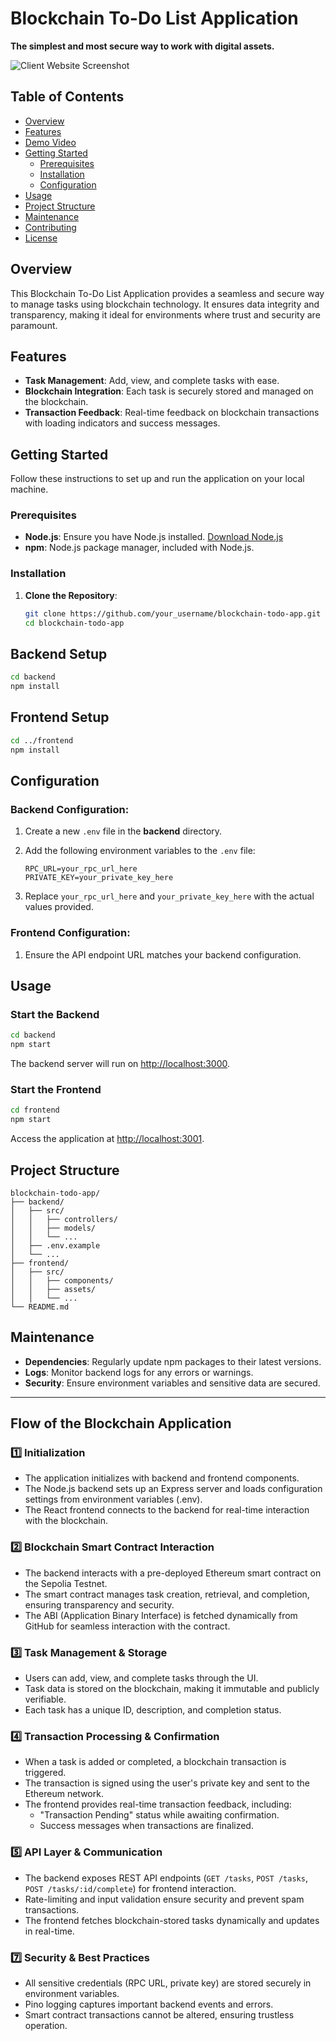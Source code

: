 # Blockchain To-Do List Application

**The simplest and most secure way to work with digital assets.**

![Client Website Screenshot](https://github.com/user-attachments/assets/11f0e7c7-b21f-422a-affa-345f94c964d2)

## Table of Contents

- [Overview](#overview)
- [Features](#features)
- [Demo Video](#demo-video)
- [Getting Started](#getting-started)
  - [Prerequisites](#prerequisites)
  - [Installation](#installation)
  - [Configuration](#configuration)
- [Usage](#usage)
- [Project Structure](#project-structure)
- [Maintenance](#maintenance)
- [Contributing](#contributing)
- [License](#license)

## Overview

This Blockchain To-Do List Application provides a seamless and secure way to manage tasks using blockchain technology. It ensures data integrity and transparency, making it ideal for environments where trust and security are paramount.

## Features

- **Task Management**: Add, view, and complete tasks with ease.
- **Blockchain Integration**: Each task is securely stored and managed on the blockchain.
- **Transaction Feedback**: Real-time feedback on blockchain transactions with loading indicators and success messages.

## Getting Started

Follow these instructions to set up and run the application on your local machine.

### Prerequisites

- **Node.js**: Ensure you have Node.js installed. [Download Node.js](https://nodejs.org/)
- **npm**: Node.js package manager, included with Node.js.

### Installation

1. **Clone the Repository**:

   ```bash
   git clone https://github.com/your_username/blockchain-todo-app.git
   cd blockchain-todo-app
   ```

## Backend Setup

```bash
cd backend
npm install
```

## Frontend Setup

```bash
cd ../frontend
npm install
```

## Configuration

### Backend Configuration:

1. Create a new `.env` file in the **backend** directory.
2. Add the following environment variables to the `.env` file:

   ```env
   RPC_URL=your_rpc_url_here
   PRIVATE_KEY=your_private_key_here
   ```

3. Replace `your_rpc_url_here` and `your_private_key_here` with the actual values provided.

### Frontend Configuration:

1. Ensure the API endpoint URL matches your backend configuration.

## Usage

### Start the Backend

```bash
cd backend
npm start
```

The backend server will run on [http://localhost:3000](http://localhost:3000).

### Start the Frontend

```bash
cd frontend
npm start
```

Access the application at [http://localhost:3001](http://localhost:3001).

## Project Structure

```plaintext
blockchain-todo-app/
├── backend/
│   ├── src/
│   │   ├── controllers/
│   │   ├── models/
│   │   └── ...
│   ├── .env.example
│   └── ...
├── frontend/
│   ├── src/
│   │   ├── components/
│   │   ├── assets/
│   │   └── ...   
└── README.md
```

## Maintenance

- **Dependencies**: Regularly update npm packages to their latest versions.
- **Logs**: Monitor backend logs for any errors or warnings.
- **Security**: Ensure environment variables and sensitive data are secured.

---

## Flow of the Blockchain Application

### 1️⃣ Initialization
- The application initializes with backend and frontend components.
- The Node.js backend sets up an Express server and loads configuration settings from environment variables (.env).
- The React frontend connects to the backend for real-time interaction with the blockchain.

### 2️⃣ Blockchain Smart Contract Interaction
- The backend interacts with a pre-deployed Ethereum smart contract on the Sepolia Testnet.
- The smart contract manages task creation, retrieval, and completion, ensuring transparency and security.
- The ABI (Application Binary Interface) is fetched dynamically from GitHub for seamless interaction with the contract.

### 3️⃣ Task Management & Storage
- Users can add, view, and complete tasks through the UI.
- Task data is stored on the blockchain, making it immutable and publicly verifiable.
- Each task has a unique ID, description, and completion status.

### 4️⃣ Transaction Processing & Confirmation
- When a task is added or completed, a blockchain transaction is triggered.
- The transaction is signed using the user's private key and sent to the Ethereum network.
- The frontend provides real-time transaction feedback, including:
  - "Transaction Pending" status while awaiting confirmation.
  - Success messages when transactions are finalized.

### 5️⃣ API Layer & Communication
- The backend exposes REST API endpoints (`GET /tasks`, `POST /tasks`, `POST /tasks/:id/complete`) for frontend interaction.
- Rate-limiting and input validation ensure security and prevent spam transactions.
- The frontend fetches blockchain-stored tasks dynamically and updates in real-time.

### 7️⃣ Security & Best Practices
- All sensitive credentials (RPC URL, private key) are stored securely in environment variables.
- Pino logging captures important backend events and errors.
- Smart contract transactions cannot be altered, ensuring trustless operation.
